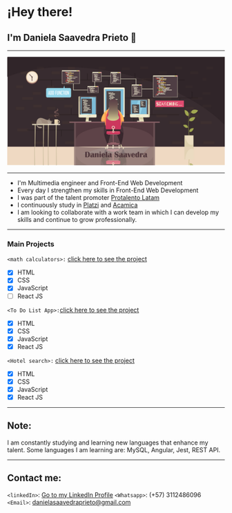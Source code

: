 # ¡Hey there! 
## I'm Daniela Saavedra Prieto 👋
______________________________________________________________________________________________________________________________
![](https://github.com/danielasaavedrap/danielasaavedrap/blob/main/github.jpg)
______________________________________________________________________________________________________________________________


* I'm Multimedia engineer and Front-End Web Development
* Every day I strengthen my skills in Front-End Web Development
* I was part of the talent promoter [Protalento Latam](https://www.protalento.org/)
* I continuously study in [Platzi](https://platzi.com/) and [Acamica](https://www.acamica.com)
* I am looking to collaborate with a work team in which I can develop my skills and continue to grow professionally.

______________________________________________________________________________________________________________________________

### Main Projects

`<math calculators>:` [click here to see the project](https://calculadoras-matematicas.netlify.app)

- [x] HTML 
- [x] CSS
- [x] JavaScript
- [ ] React JS

`<To Do List App>:`[click here to see the project](https://todolistdaniela.netlify.app)

- [x] HTML 
- [x] CSS
- [x] JavaScript
- [x] React JS

`<Hotel search>:` [click here to see the project](https://buscadordehoteles.netlify.app)

- [x] HTML 
- [x] CSS
- [x] JavaScript
- [x] React JS

______________________________________________________________________________________________________________________________

## Note: 
I am constantly studying and learning new languages that enhance my talent. Some languages I am learning are: MySQL, Angular, Jest, REST API.

______________________________________________________________________________________________________________________________

## Contact me:

`<linkedIn>`: [Go to my LinkedIn Profile](https://www.linkedin.com/in/daniela-saavedra-prieto/)
`<Whatsapp>`: (+57) 3112486096
`<Email>`: danielasaavedraprieto@gmail.com


